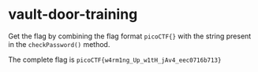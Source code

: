 # vault-door-training

Get the flag by combining the flag format `picoCTF{}` with the string present in the `checkPassword()` method.

The complete flag is `picoCTF{w4rm1ng_Up_w1tH_jAv4_eec0716b713}`